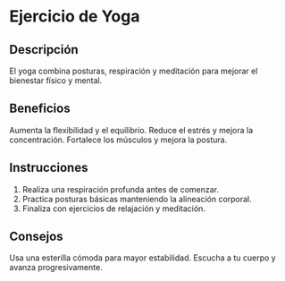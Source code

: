 # Ejercicio de Yoga

## Descripción
El yoga combina posturas, respiración y meditación para mejorar el bienestar físico y mental.

## Beneficios
Aumenta la flexibilidad y el equilibrio.
Reduce el estrés y mejora la concentración.
Fortalece los músculos y mejora la postura.

## Instrucciones
1. Realiza una respiración profunda antes de comenzar.
2. Practica posturas básicas manteniendo la alineación corporal.
3. Finaliza con ejercicios de relajación y meditación.

## Consejos
Usa una esterilla cómoda para mayor estabilidad.
Escucha a tu cuerpo y avanza progresivamente.